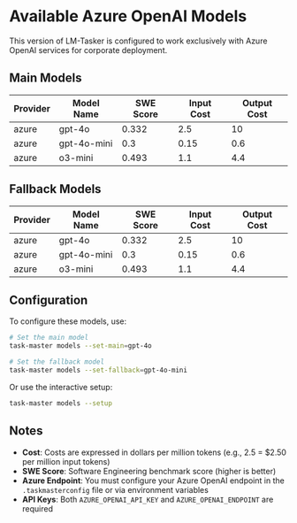 # Available Azure OpenAI Models

This version of LM-Tasker is configured to work exclusively with Azure OpenAI services for corporate deployment.

## Main Models

| Provider | Model Name  | SWE Score | Input Cost | Output Cost |
| -------- | ----------- | --------- | ---------- | ----------- |
| azure    | gpt-4o      | 0.332     | 2.5        | 10          |
| azure    | gpt-4o-mini | 0.3       | 0.15       | 0.6         |
| azure    | o3-mini     | 0.493     | 1.1        | 4.4         |

## Fallback Models

| Provider | Model Name  | SWE Score | Input Cost | Output Cost |
| -------- | ----------- | --------- | ---------- | ----------- |
| azure    | gpt-4o      | 0.332     | 2.5        | 10          |
| azure    | gpt-4o-mini | 0.3       | 0.15       | 0.6         |
| azure    | o3-mini     | 0.493     | 1.1        | 4.4         |

## Configuration

To configure these models, use:

```bash
# Set the main model
task-master models --set-main=gpt-4o

# Set the fallback model
task-master models --set-fallback=gpt-4o-mini
```

Or use the interactive setup:

```bash
task-master models --setup
```

## Notes

- **Cost**: Costs are expressed in dollars per million tokens (e.g., 2.5 = $2.50 per million input tokens)
- **SWE Score**: Software Engineering benchmark score (higher is better)
- **Azure Endpoint**: You must configure your Azure OpenAI endpoint in the `.taskmasterconfig` file or via environment variables
- **API Keys**: Both `AZURE_OPENAI_API_KEY` and `AZURE_OPENAI_ENDPOINT` are required
